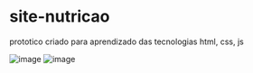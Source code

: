 # site-nutricao
prototico criado para aprendizado das tecnologias html, css, js

![image](https://user-images.githubusercontent.com/107383187/181371670-9f599bff-e08b-4ea1-a143-ea1b39273cac.png)
![image](https://user-images.githubusercontent.com/107383187/181372150-f05e9e72-8e5a-4822-903b-9df77af2e773.png)


